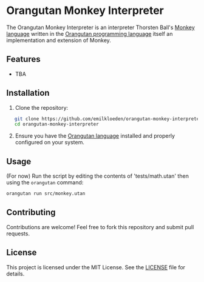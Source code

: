# Orangutan Monkey Interpreter

The Orangutan Monkey Interpreter is an interpreter Thorsten Ball's [Monkey language](https://monkeylang.org/) written in the [Orangutan programming language](https://github.com/emilkloeden/orangutan) itself an implementation and extension of Monkey.

## Features

- TBA

## Installation

1. Clone the repository:

```bash
   git clone https://github.com/emilkloeden/orangutan-monkey-interpreter.git
   cd orangutan-monkey-interpreter
```

2. Ensure you have the [Orangutan language](https://github.com/emilkloeden/orangutan) installed and properly configured on your system.

## Usage

(For now) Run the script by editing the contents of 'tests/math.utan' then using the `orangutan` command:

```bash
orangutan run src/monkey.utan
```

## Contributing

Contributions are welcome! Feel free to fork this repository and submit pull requests.

## License

This project is licensed under the MIT License. See the [LICENSE](LICENSE) file for details.
